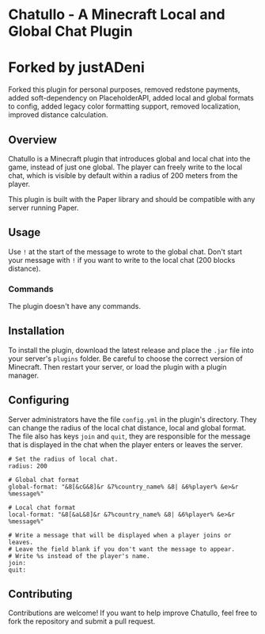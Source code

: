 # Chatullo - A Minecraft Local and Global Chat Plugin

# Forked by justADeni
Forked this plugin for personal purposes, removed redstone payments, added soft-dependency on PlaceholderAPI,
added local and global formats to config, added legacy color formatting support, removed localization, improved distance calculation.

## Overview

Chatullo is a Minecraft plugin that introduces global and local chat into the game, instead of just one global. The player can freely write to the local chat, which is visible by default within a radius of 200 meters from the player.

This plugin is built with the Paper library and should be compatible with any server running Paper.

## Usage

Use `!` at the start of the message to wrote to the global chat. Don't start your message with `!` if you want to write to the local chat (200 blocks distance).

### Commands

The plugin doesn't have any commands.

## Installation

To install the plugin, download the latest release and place the `.jar` file into your server's `plugins` folder. Be careful to choose the correct version of Minecraft. Then restart your server, or load the plugin with a plugin manager.

## Configuring

Server administrators have the file `config.yml` in the plugin's directory.
They can change the radius of the local chat distance, local and global format. The file also has keys `join` and `quit`, they are responsible for the message that is displayed in the chat when the player enters or leaves the server. 
```
# Set the radius of local chat.
radius: 200

# Global chat format
global-format: "&8[&cG&8]&r &7%country_name% &8| &6%player% &e>&r %message%"

# Local chat format
local-format: "&8[&aL&8]&r &7%country_name% &8| &6%player% &e>&r %message%"

# Write a message that will be displayed when a player joins or leaves.
# Leave the field blank if you don't want the message to appear.
# Write %s instead of the player's name.
join:
quit:
```

## Contributing

Contributions are welcome! If you want to help improve Chatullo, feel free to fork the repository and submit a pull request.
